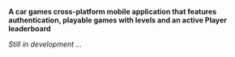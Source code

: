 **A car games cross-platform mobile application that features authentication, playable games with levels and an active Player leaderboard**

*Still in development ...*
